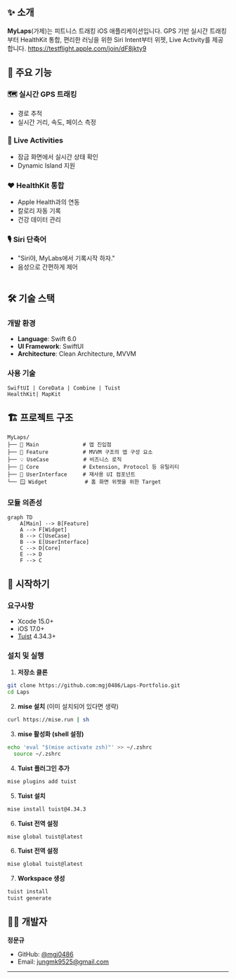 ## ✨ 소개


**MyLaps**(가제)는 피트니스 트래킹 iOS 애플리케이션입니다. GPS 기반 실시간 트래킹부터 HealthKit 통합, 편리한 러닝을 위한 Siri Intent부터 위젯, Live Activity를 제공합니다.
https://testflight.apple.com/join/dF8jkty9

## 🎯 주요 기능

<table>
<tr width="100%">

### 🗺️ 실시간 GPS 트래킹
- 경로 추적
- 실시간 거리, 속도, 페이스 측정

</tr>
<tr width="100%">

### 📱 Live Activities
- 잠금 화면에서 실시간 상태 확인
- Dynamic Island 지원

</tr>
<tr width="100%">

### ❤️ HealthKit 통합
- Apple Health과의 연동
- 칼로리 자동 기록
- 건강 데이터 관리

</tr>
<tr width="100%">

### 🎙️ Siri 단축어
- "Siri야, MyLabs에서 기록시작 하자."
- 음성으로 간편하게 제어

</tr>
</table>


## 🛠 기술 스택

### 개발 환경
- **Language**: Swift 6.0
- **UI Framework**: SwiftUI
- **Architecture**: Clean Architecture, MVVM

### 사용 기술
```
SwiftUI | CoreData | Combine | Tuist 
HealthKit| MapKit
```


## 🏗 프로젝트 구조

```
MyLaps/
├── 📱 Main              # 앱 진입점
├── 🎨 Feature           # MVVM 구조의 앱 구성 요소 
├── 💡 UseCase           # 비즈니스 로직
├── 🔧 Core              # Extension, Protocol 등 유틸리티
├── 🎯 UserInterface     # 재사용 UI 컴포넌트
└── 🪟 Widget            # 홈 화면 위젯을 위한 Target
```


### 모듈 의존성
```mermaid
graph TD
    A[Main] --> B[Feature]
    A --> F[Widget]
    B --> C[UseCase]
    B --> E[UserInterface]
    C --> D[Core]
    E --> D
    F --> C
```

## 🚀 시작하기

### 요구사항
- Xcode 15.0+
- iOS 17.0+
- [Tuist](https://tuist.io) 4.34.3+

### 설치 및 실행

1. **저장소 클론**
```bash
git clone https://github.com:mgj0486/Laps-Portfolio.git
cd Laps
```

2. **mise 설치** (이미 설치되어 있다면 생략)
```bash
curl https://mise.run | sh
```

3. **mise 활성화 (shell 설정)**
```bash
echo 'eval "$(mise activate zsh)"' >> ~/.zshrc
  source ~/.zshrc
```

4. **Tuist 플러그인 추가**
```bash
mise plugins add tuist
```

5. **Tuist 설치**
```bash
mise install tuist@4.34.3
```

6. **Tuist 전역 설정**
```bash
mise global tuist@latest
```

6. **Tuist 전역 설정**
```bash
mise global tuist@latest
```

7. **Workspace 생성**
```bash
tuist install
tuist generate
```

## 👨‍💻 개발자

**정문규**
- GitHub: [@mgj0486](https://github.com/mgj0486)
- Email: jungmk9525@gmail.com

---
